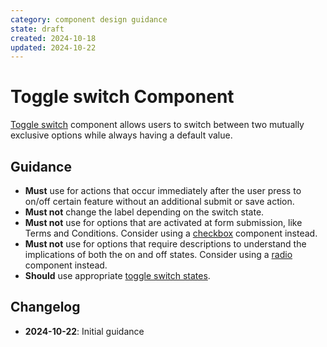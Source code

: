 ```yaml
---
category: component design guidance
state: draft
created: 2024-10-18
updated: 2024-10-22
---
```


# Toggle switch Component

[Toggle switch](https://clarity.design/documentation/toggle-switch) component allows users to switch between two mutually exclusive options while always having a default value.

## Guidance

- **Must** use for actions that occur immediately after the user press to on/off certain feature without an additional submit or save action.
- **Must not** change the label depending on the switch state.
- **Must not** use for options that are activated at form submission, like Terms and Conditions. Consider using a [checkbox](https://clarity.design/documentation/checkbox) component instead.
- **Must not** use for options that require descriptions to understand the implications of both the on and off states. Consider using a [radio](https://clarity.design/documentation/radio) component instead.
- **Should** use appropriate [toggle switch states](https://clarity.design/documentation/toggle-switch#states).

## Changelog

- **2024-10-22**: Initial guidance
